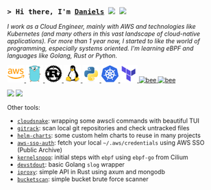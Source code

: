 ### <samp>&gt; Hi there, I'm <a href="https://www.linkedin.com/in/danicromero" target="_blank">Daniels</a> <img src="https://media.giphy.com/media/UevalSWg5twQeqpc8Q/giphy.gif" width="25"> </samp> ![](https://visitor-badge.laobi.icu/badge?page_id=containerscrew)

_I work as a Cloud Engineer, mainly with AWS and technologies like Kubernetes (and many others in this vast landscape of cloud-native applications). For more than 1 year now, I started to like the world of programming, especially systems oriented. I'm learning eBPF and languages like Golang, Rust or Python._

<p align="left">
  <a href="aws" target="_blank" rel="noreferrer">
    <img src="https://raw.githubusercontent.com/devicons/devicon/master/icons/amazonwebservices/amazonwebservices-plain-wordmark.svg" alt="aws" width="40" height="40"/>
  </a><a href="golang" target="_blank" rel="noreferrer">
    <img src="https://raw.githubusercontent.com/devicons/devicon/master/icons/go/go-original.svg" alt="go" width="40" height="40"/>
  </a><a href="rust" target="_blank" rel="noreferrer">
    <img src="https://raw.githubusercontent.com/devicons/devicon/master/icons/rust/rust-original.svg" alt="rust" width="40" height="40"/>
  </a><a href="linux" target="_blank" rel="noreferrer">
    <img src="https://raw.githubusercontent.com/devicons/devicon/master/icons/linux/linux-original.svg" alt="linux" width="40" height="40"/>
  </a><a href="python" target="_blank" rel="noreferrer">
    <img src="https://raw.githubusercontent.com/devicons/devicon/master/icons/python/python-original.svg" alt="python" width="40" height="40"/>
  </a><a href="kubernetes" target="_blank" rel="noreferrer">
    <img src="https://raw.githubusercontent.com/devicons/devicon/master/icons/kubernetes/kubernetes-plain.svg" alt="kubernetes" width="40" height="40"/>
  </a><a href="terraform" target="_blank" rel="noreferrer">
    <img src="https://raw.githubusercontent.com/devicons/devicon/master/icons/terraform/terraform-original.svg" alt="terraform" width="40" height="40"/>
  </a><a href="bee" target="_blank" rel="noreferrer">
    <img src="https://cdn-icons-png.flaticon.com/512/7816/7816741.png" alt="bee" width="40" height="40"/>
  </a>
  </a><a href="blockchain" target="_blank" rel="noreferrer">
    <img src="https://cdn-icons-png.flaticon.com/512/2091/2091665.png" alt="bee" width="40" height="40"/>
  </a>
</p>

<p>
  <img height="180em" src="https://github-readme-stats.vercel.app/api?username=containerscrew&theme=github_dark&show_icons=true&hide_border=true&&count_private=true&include_all_commits=true" />
  <img height="180em" src="https://github-readme-stats.vercel.app/api/top-langs/?username=containerscrew&theme=github_dark&exclude_repo=KNN-Image-Classification&show_icons=true&hide_border=true&layout=compact&langs_count=8"/>
</p>

Other tools:  
* [`cloudsnake`](https://github.com/containerscrew/cloudsnake): wrapping some awscli commands with beautiful TUI  
* [`gitrack`](https://github.com/containerscrew/gitrack): scan local git repositories and check untracked files  
* [`helm-charts`](https://gitlab.com/containerscrew1/charts): some custom helm charts to reuse in many projects  
* [`aws-sso-auth`](https://github.com/containerscrew/aws-sso-auth): fetch your local `~/.aws/credentials` using AWS SSO (Public Archive)  
* [`kernelsnoop`](https://github.com/containerscrew/kernelsnoop): initial steps with `ebpf` using `ebpf-go` from Cilium
* [`devstdout`](https://github.com/containerscrew/devstdout): basic Golang `slog` wrapper
* [`iproxy`](https://github.com/containerscrew/iproxy): simple API in Rust using axum and mongodb
* [`bucketscan`](https://github.com/containerscrew/bucketscan): simple bucket brute force scanner

